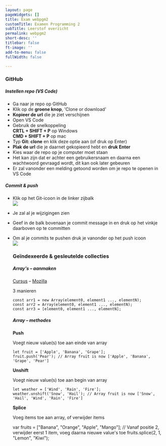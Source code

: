 ```yaml
---
layout: page
pageWidgets: []
title: Exam webpgm2
customTitle: Examen Programming 2
subTitle: Leerstof overzicht
permalink: webpgm2
short-desc: ''
titlebar: false
ft-image: ''
add-to-menu: false
fullWidth: false

---
```

### GitHub

##### Instellen repo (VS Code)

* Ga naar je repo op GitHub
* Klik op de **groene knop**, 'Clone or download'
* **Kopieer de url** die je ziet verschijnen
* Open VS Code
* Gebruik de snelkoppeling  
  **CRTL + SHIFT + P** op Windows  
  **CMD + SHIFT + P** op mac
* Typ **Git: clone** en klik deze optie aan (of druk op Enter)
* **Plak de url** die je daarnet gekopieerd hebt en **druk Enter**
* Kies waar de repo op je computer moet staan
* Het kan zijn dat er achter een gebruikersnaam en daarna een wachtwoord gevraagd wordt, dit kan ook later gebeuren
* Er zal vanonder een melding getoond worden om je repo te openen in VS Code

##### Commit & push

* Klik op het Git-icoon in de linker zijbalk  
  ![](https://res.cloudinary.com/lennertderyck/image/upload/v1585578714/Schermafbeelding_2020-03-30_om_15.58.11_nv6wpv.png)
* Je zal al je wijzigingen zien
* Geef in de balk bovenaan je commit message in en druk op het vinkje daarboven op te committen
* Om al je commits te pushen druk je vanonder op het push icoon  
  ![](https://res.cloudinary.com/lennertderyck/image/upload/v1585577398/Schermafbeelding_2020-03-30_om_16.09.32_tvzv8k.png)

  ### Geïndexeerde & gesleutelde collecties

  ##### Array's – aanmaken

  [Cursus](https://www.pgm.gent/webpgm-2/js_intermediate/collections_indexed.html#aanmaak-van-een-array) – [Mozilla](https://developer.mozilla.org/nl/docs/Web/JavaScript/Reference/Global_Objects/Array)

  3 manieren

      const arr1 = new Array(element0, element1 ..., elementN);
      const arr2 = Array(element0, element1 ..., elementN);
      const arr3 = [element0, element1 ..., elementN];

  ##### Array – methodes

  **Push**

  Voegt nieuw value(s) toe aan einde van array

      let fruit = ['Apple', 'Banana', 'Grape'];
      fruit.push('Pear'); // Array fruit is now ['Apple', 'Banana', 'Grape', 'Pear']

  **Unshift**

  Voegt nieuw value(s) toe aan begin van array

      let weather = ['Wind', 'Rain', 'Fire'];
      weather.unshift('Snow', 'Hail'); // Array fruit is now ['Snow', 'Hail', 'Wind', 'Rain', 'Fire']

  **Splice**

  Voeg items toe aan array, of verwijder items

    var fruits = ["Banana", "Orange", "Apple", "Mango"];
    // Vanaf positie 2, verwijder eerst 1 item, voeg daarna nieuwe value's toe
    fruits.splice(2, 1, "Lemon", "Kiwi");